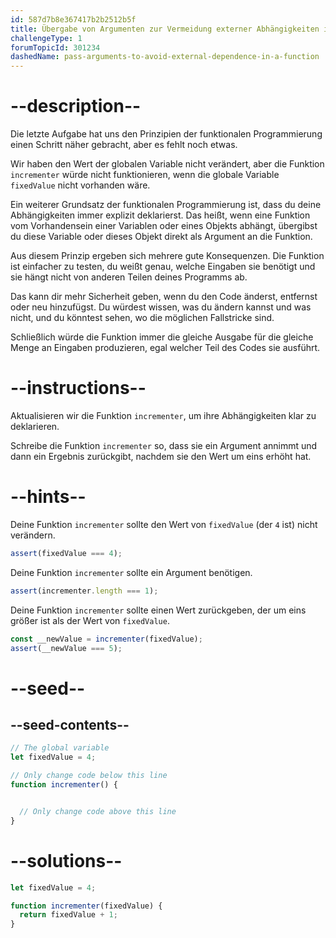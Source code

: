 ```yaml
---
id: 587d7b8e367417b2b2512b5f
title: Übergabe von Argumenten zur Vermeidung externer Abhängigkeiten in einer Funktion
challengeType: 1
forumTopicId: 301234
dashedName: pass-arguments-to-avoid-external-dependence-in-a-function
---
```


# --description--

Die letzte Aufgabe hat uns den Prinzipien der funktionalen Programmierung einen Schritt näher gebracht, aber es fehlt noch etwas.

Wir haben den Wert der globalen Variable nicht verändert, aber die Funktion `incrementer` würde nicht funktionieren, wenn die globale Variable `fixedValue` nicht vorhanden wäre.

Ein weiterer Grundsatz der funktionalen Programmierung ist, dass du deine Abhängigkeiten immer explizit deklarierst. Das heißt, wenn eine Funktion vom Vorhandensein einer Variablen oder eines Objekts abhängt, übergibst du diese Variable oder dieses Objekt direkt als Argument an die Funktion.

Aus diesem Prinzip ergeben sich mehrere gute Konsequenzen. Die Funktion ist einfacher zu testen, du weißt genau, welche Eingaben sie benötigt und sie hängt nicht von anderen Teilen deines Programms ab.

Das kann dir mehr Sicherheit geben, wenn du den Code änderst, entfernst oder neu hinzufügst. Du würdest wissen, was du ändern kannst und was nicht, und du könntest sehen, wo die möglichen Fallstricke sind.

Schließlich würde die Funktion immer die gleiche Ausgabe für die gleiche Menge an Eingaben produzieren, egal welcher Teil des Codes sie ausführt.

# --instructions--

Aktualisieren wir die Funktion `incrementer`, um ihre Abhängigkeiten klar zu deklarieren.

Schreibe die Funktion `incrementer` so, dass sie ein Argument annimmt und dann ein Ergebnis zurückgibt, nachdem sie den Wert um eins erhöht hat.

# --hints--

Deine Funktion `incrementer` sollte den Wert von `fixedValue` (der `4` ist) nicht verändern.

```js
assert(fixedValue === 4);
```

Deine Funktion `incrementer` sollte ein Argument benötigen.

```js
assert(incrementer.length === 1);
```

Deine Funktion `incrementer` sollte einen Wert zurückgeben, der um eins größer ist als der Wert von `fixedValue`.

```js
const __newValue = incrementer(fixedValue);
assert(__newValue === 5);
```

# --seed--

## --seed-contents--

```js
// The global variable
let fixedValue = 4;

// Only change code below this line
function incrementer() {


  // Only change code above this line
}
```

# --solutions--

```js
let fixedValue = 4;

function incrementer(fixedValue) {
  return fixedValue + 1;
}
```
